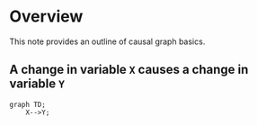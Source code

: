 # Overview
This note provides an outline of causal graph basics.

## A change in variable `X` causes a change in variable `Y`
```mermaid
graph TD;
	X-->Y;
```

